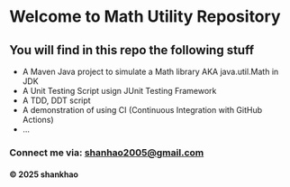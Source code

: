 # Welcome to Math Utility Repository 

## You will find in this repo the following stuff

* A Maven Java project to simulate a Math library AKA java.util.Math in JDK 
* A Unit Testing Script usign JUnit Testing Framework
* A TDD, DDT script
* A demonstration of using CI (Continuous Integration with GitHub Actions)
* ...

### Connect me via: shanhao2005@gmail.com

####  &#169; 2025 shankhao